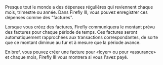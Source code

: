 Presque tout le monde a des dépenses régulières qui reviennent chaque mois, trimestre ou année. Dans Firefly III, vous pouvez enregistrer ces dépenses comme des "factures".

Lorsque vous créez des factures, Firefly communiquera le montant prévu des factures pour chaque période de temps. Ces factures seront automatiquement rapprochées aux transactions correspondantes, de sorte que ce montant diminue au fur et à mesure que la période avance.

En bref, vous pouvez créer une facture pour «loyer» ou pour «assurance» et chaque mois, Firefly III vous montrera si vous l'avez payé.